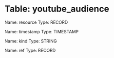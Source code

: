 Table: youtube_audience
=======================

Name: resource
Type: RECORD

Name: timestamp
Type: TIMESTAMP

Name: kind
Type: STRING

Name: ref
Type: RECORD

